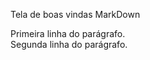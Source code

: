 Tela de boas vindas MarkDown 
<p>
  Primeira linha do parágrafo.<br />
  Segunda linha do parágrafo.
</p>
